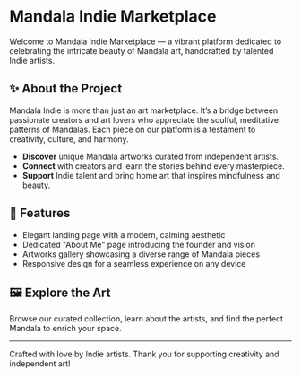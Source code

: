 # Mandala Indie Marketplace

Welcome to Mandala Indie Marketplace — a vibrant platform dedicated to celebrating the intricate beauty of Mandala art, handcrafted by talented Indie artists.

## ✨ About the Project
Mandala Indie is more than just an art marketplace. It’s a bridge between passionate creators and art lovers who appreciate the soulful, meditative patterns of Mandalas. Each piece on our platform is a testament to creativity, culture, and harmony.

- **Discover** unique Mandala artworks curated from independent artists.
- **Connect** with creators and learn the stories behind every masterpiece.
- **Support** Indie talent and bring home art that inspires mindfulness and beauty.

## 🌸 Features
- Elegant landing page with a modern, calming aesthetic
- Dedicated "About Me" page introducing the founder and vision
- Artworks gallery showcasing a diverse range of Mandala pieces
- Responsive design for a seamless experience on any device

## 🖼️ Explore the Art
Browse our curated collection, learn about the artists, and find the perfect Mandala to enrich your space.

---

Crafted with love by Indie artists. Thank you for supporting creativity and independent art!